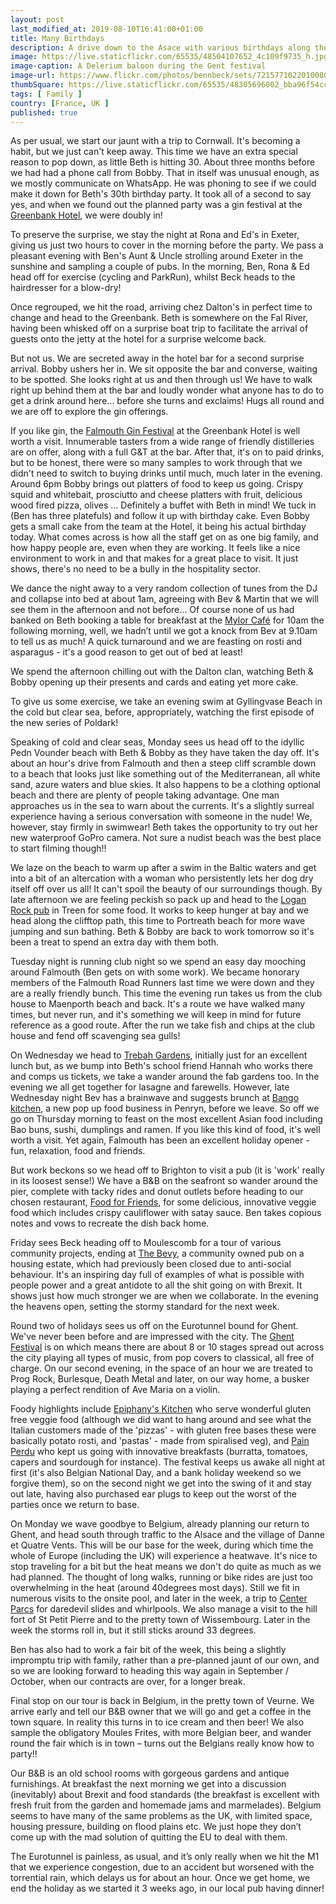 ```yaml
---
layout: post
last_modified_at: 2019-08-10T16:41:00+01:00
title: Many Birthdays
description: A drive down to the Asace with various birthdays along the way
image: https://live.staticflickr.com/65535/48504107652_4c109f9735_h.jpg
image-caption: A Delerium baloon during the Gent festival
image-url: https://www.flickr.com/photos/bennbeck/sets/72157710220100807
thumbSquare: https://live.staticflickr.com/65535/48305696002_bba96f54cc_q.jpg
tags: [ Family ]
country: [France, UK ]
published: true
---
```


As per usual, we start our jaunt with a trip to Cornwall. It's becoming a habit, but we just can't keep away. This time we have an extra special reason to pop down, as little Beth is hitting 30. About three months before we had had a phone call from Bobby. That in itself was unusual enough, as we mostly communicate on WhatsApp. He was phoning to see if we could make it down for Beth's 30th birthday party. It took all of a second to say yes, and when we found out the planned party was a gin festival at the [Greenbank Hotel](https://www.greenbank-hotel.co.uk), we were doubly in!

To preserve the surprise, we stay the night at Rona and Ed's in Exeter, giving us just two hours to cover in the morning before the party. We pass a pleasant evening with Ben's Aunt & Uncle strolling around Exeter in the sunshine and sampling a couple of pubs. In the morning, Ben, Rona & Ed head off for exercise (cycling and ParkRun), whilst Beck heads to the hairdresser for a blow-dry!

Once regrouped, we hit the road, arriving chez Dalton's in perfect time to change and head to the Greenbank. Beth is somewhere on the Fal River, having been whisked off on a surprise boat trip to facilitate the arrival of guests onto the jetty at the hotel for a surprise welcome back.

But not us. We are secreted away in the hotel bar for a second surprise arrival. Bobby ushers her in. We sit opposite the bar and converse, waiting to be spotted. She looks right at us and then through us! We have to walk right up behind them at the bar and loudly wonder what anyone has to do to get a drink around here... before she turns and exclaims! Hugs all round and we are off to explore the gin offerings.

If you like gin, the [Falmouth Gin Festival](https://www.greenbank-hotel.co.uk/our-hotel/blog/falmouth-gin-festival-2019/) at the Greenbank Hotel is well worth a visit. Innumerable tasters from a wide range of friendly distilleries are on offer, along with a full G&T at the bar. After that, it's on to paid drinks, but to be honest, there were so many samples to work through that we didn't need to switch to buying drinks until much, much later in the evening. Around 6pm Bobby brings out platters of food to keep us going. Crispy squid and whitebait, prosciutto and cheese platters with fruit, delicious wood fired pizza, olives ... Definitely a buffet with Beth in mind! We tuck in (Ben has three platefuls) and follow it up with birthday cake. Even Bobby gets a small cake from the team at the Hotel, it being his actual birthday today. What comes across is how all the staff get on as one big family, and how happy people are, even when they are working. It feels like a nice environment to work in and that makes for a great place to visit. It just shows, there's no need to be a bully in the hospitality sector.

We dance the night away to a very random collection of tunes from the DJ and collapse into bed at about 1am, agreeing with Bev & Martin that we will see them in the afternoon and not before...
Of course none of us had banked on Beth booking a table for breakfast at the [Mylor Café](https://cafemylor.com/) for 10am the following morning, well, we hadn’t until we got a knock from Bev at 9.10am to tell us as much! A quick turnaround and we are feasting on rosti and asparagus - it's a good reason to get out of bed at least! 

We spend the afternoon chilling out with the Dalton clan, watching Beth & Bobby opening up their presents and cards and eating yet more cake. 

To give us some exercise, we take an evening swim at Gyllingvase Beach in the cold but clear sea, before, appropriately, watching the first episode of the new series of Poldark!

Speaking of cold and clear seas, Monday sees us head off to the idyllic Pedn Vounder beach with Beth & Bobby as they have taken the day off. It's about an hour's drive from Falmouth and then a steep cliff scramble down to a beach that looks just like something out of the Mediterranean, all white sand, azure waters and blue skies. It also happens to be a clothing optional beach and there are plenty of people taking advantage. One man approaches us in the sea to warn about the currents. It's a slightly surreal experience having a serious conversation with someone in the nude! We, however, stay firmly in swimwear! Beth takes the opportunity to try out her new waterproof GoPro camera. Not sure a nudist beach was the best place to start filming though!!

We laze on the beach to warm up after a swim in the Baltic waters and get into a bit of an altercation with a woman who persistently lets her dog dry itself off over us all! It can't spoil the beauty of our surroundings though. By late afternoon we are feeling peckish so pack up and head to the [Logan Rock pub](https://www.theloganrockinn.co.uk/) in Treen for some food. It works to keep hunger at bay and we head along the clifftop path, this time to Portreath beach for more wave jumping and sun bathing. Beth & Bobby are back to work tomorrow so it's been a treat to spend an extra day with them both. 

Tuesday night is running club night so we spend an easy day mooching around Falmouth (Ben gets on with some work). We became honorary members of the Falmouth Road Runners last time we were down and they are a really friendly bunch. This time the evening run takes us from the club house to Maenporth beach and back. It's a route we have walked many times, but never run, and it's something we will keep in mind for future reference as a good route. After the run we take fish and chips at the club house and fend off scavenging sea gulls!

On Wednesday we head to [Trebah Gardens](http://www.trebahgarden.co.uk/), initially just for an excellent lunch but, as we bump into Beth's school friend Hannah who works there and comps us tickets, we take a wander around the fab gardens too. 
In the evening we all get together for lasagne and farewells. However, late Wednesday night Bev has a brainwave and suggests brunch at [Bango kitchen](http://theshellfishpig.co.uk/street-eats/), a new pop up food business in Penryn, before we leave. So off we go on Thursday morning to feast on the most excellent Asian food including Bao buns, sushi, dumplings and ramen. If you like this kind of food, it's well worth a visit.
Yet again, Falmouth has been an excellent holiday opener - fun, relaxation, food and friends.

But work beckons so we head off to Brighton to visit a pub (it is 'work' really in its loosest sense!) We have a B&B on the seafront so wander around the pier, complete with tacky rides and donut outlets before heading to our chosen restaurant, [Food for Friends](https://www.foodforfriends.com/), for some delicious, innovative veggie food which includes crispy cauliflower with satay sauce. Ben takes copious notes and vows to recreate the dish back home.

Friday sees Beck heading off to Moulescomb for a tour of various community projects, ending at [The Bevy](https://www.thebevy.co.uk/), a community owned pub on a housing estate, which had previously been closed due to anti-social behaviour. It's an inspiring day full of examples of what is possible with people power and a great antidote to all the shit going on with Brexit. It shows just how much stronger we are when we collaborate. In the evening the heavens open, setting the stormy standard for the next week.

Round two of holidays sees us off on the Eurotunnel bound for Ghent. We've never been before and are impressed with the city. The [Ghent Festival](https://gentsefeesten.stad.gent/en) is on which means there are about 8 or 10 stages spread out across the city playing all types of music, from pop covers to classical, all free of charge. On our second evening, in the space of an hour we are treated to Prog Rock, Burlesque, Death Metal and later, on our way home, a busker playing a perfect rendition of Ave Maria on a violin. 

Foody highlights include [Epiphany's Kitchen](http://epiphanyskitchen.com/) who serve wonderful gluten free veggie food (although we did want to hang around and see what the Italian customers made of the 'pizzas' - with gluten free bases these were basically potato rosti, and 'pastas' - made from spiralised veg), and [Pain Perdu](http://www.painperdugent.be/) who kept us going with innovative breakfasts (burratta, tomatoes, capers and sourdough for instance). The festival keeps us awake all night at first (it's also Belgian National Day, and a bank holiday weekend so we forgive them), so on the second night we get into the swing of it and stay out late, having also purchased ear plugs to keep out the worst of the parties once we return to base.

On Monday we wave goodbye to Belgium, already planning our return to Ghent, and head south through traffic to the Alsace and the village of Danne et Quatre Vents. This will be our base for the week, during which time the whole of Europe (including the UK) will experience a heatwave. It's nice to stop traveling for a bit but the heat means we don't do quite as much as we had planned. The thought of long walks, running or bike rides are just too overwhelming in the heat (around 40degrees most days). Still we fit in numerous visits to the onsite pool, and later in the week, a trip to [Center Parcs](https://www.centerparcs.com/gb-en/france/fp_TF_holiday-park-les-trois-forets?season=SUMMER) for daredevil slides and whirlpools. We also manage a visit to the hill fort of St Petit Pierre and to the pretty town of Wissembourg. Later in the week the storms roll in, but it still sticks around 33 degrees. 

Ben has also had to work a fair bit of the week, this being a slightly impromptu trip with family, rather than a pre-planned jaunt of our own, and so we are looking forward to heading this way again in September / October, when our contracts are over, for a longer break.

Final stop on our tour is back in Belgium, in the pretty town of Veurne. We arrive early and tell our B&B owner that we will go and get a coffee in the town square. In reality this turns in to ice cream and then beer! We also sample the obligatory Moules Frites, with more Belgian beer, and wander round the fair which is in town – turns out the Belgians really know how to party!! 

Our B&B is an old school rooms with gorgeous gardens and antique furnishings. At breakfast the next morning we get into a discussion (inevitably) about Brexit and food standards (the breakfast is excellent with fresh fruit from the garden and homemade jams and marmelades). Belgium seems to have many of the same problems as the UK, with limited space, housing pressure, building on flood plains etc. We just hope they don’t come up with the mad solution of quitting the EU to deal with them. 

The Eurotunnel is painless, as usual, and it’s only really when we hit the M1 that we experience congestion, due to an accident but worsened with the torrential rain, which delays us for about an hour. Once we get home, we end the holiday as we started it 3 weeks ago, in our local pub having dinner!

